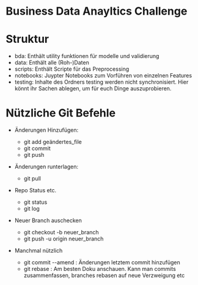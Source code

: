 # Business Data Anayltics Challenge

# Struktur

- bda: Enthält utility funktionen für modelle und validierung
- data: Enthält alle (Roh-)Daten
- scripts: Enthält Scripte für das Preprocessing
- notebooks: Juypter Notebooks zum Vorführen von einzelnen Features
- testing: Inhalte des Ordners testing werden nicht synchronisiert. Hier könnt ihr Sachen ablegen, um für euch Dinge auszuprobieren.


# Nützliche Git Befehle

- Änderungen Hinzufügen:
	- git add geändertes_file
	- git commit 
	- git push 

- Änderungen runterlagen:
	- git pull

- Repo Status etc.
	- git status
	- git log 

- Neuer Branch auschecken
	- git checkout -b neuer_branch
	- git push -u origin neuer_branch 

- Manchmal nützlich
	- git commit --amend : Änderungen letztem commit hinzufügen
	- git rebase : Am besten Doku anschauen. Kann man commits zusammenfassen, branches rebasen auf neue Verzweigung etc 
